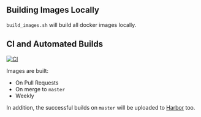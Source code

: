## Building Images Locally

`build_images.sh` will build all docker images locally.

## CI and Automated Builds

[![CI](https://img.shields.io/github/actions/workflow/status/stfc/cloud-docker-images/build_images.yaml?logo=docker)](https://github.com/stfc/cloud-docker-images/actions/workflows/build_images.yaml?query=branch%3Amaster)

Images are built:

- On Pull Requests
- On merge to `master`
- Weekly

In addition, the successful builds on `master` will be uploaded to [Harbor](https://harbor.stfc.ac.uk) too.
